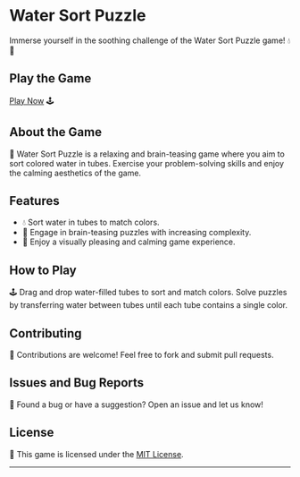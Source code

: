 # Water Sort Puzzle

Immerse yourself in the soothing challenge of the Water Sort Puzzle game! 💧🧩

## Play the Game

[Play Now](https://your-username.github.io/water-sort-puzzle/) 🕹️

## About the Game

📜 Water Sort Puzzle is a relaxing and brain-teasing game where you aim to sort colored water in tubes. Exercise your problem-solving skills and enjoy the calming aesthetics of the game.

## Features

- 💧 Sort water in tubes to match colors.
- 🧠 Engage in brain-teasing puzzles with increasing complexity.
- 🎨 Enjoy a visually pleasing and calming game experience.

## How to Play

🕹️ Drag and drop water-filled tubes to sort and match colors. Solve puzzles by transferring water between tubes until each tube contains a single color.

## Contributing

🤝 Contributions are welcome! Feel free to fork and submit pull requests.

## Issues and Bug Reports

🐛 Found a bug or have a suggestion? Open an issue and let us know!

## License

📄 This game is licensed under the [MIT License](LICENSE).

---
